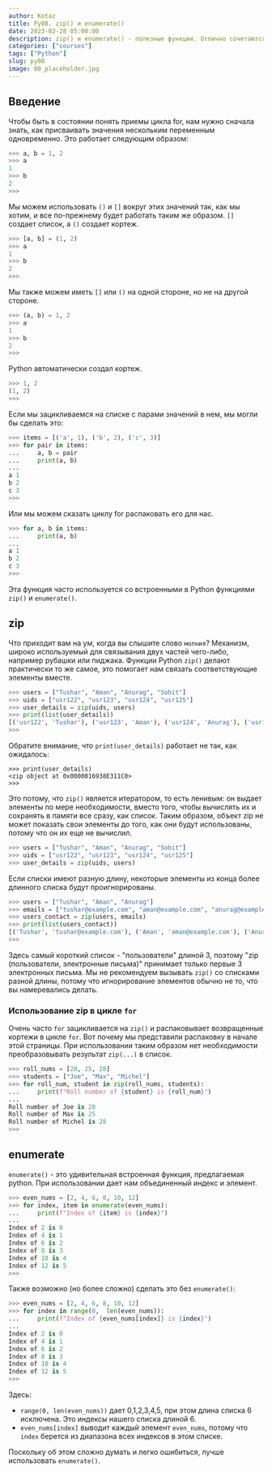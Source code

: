```yaml
---
author: Kotaz
title: Py08. zip() и enumerate()
date: 2023-02-28 05:00:00
description: zip() и enumerate() - полезные функции. Отлично сочетаются со списками. Разберем их поведение в этой статье
categories: ["courses"]
tags: ["Python"]
slug: py08
image: 00_placeholder.jpg
---
```


## Введение

Чтобы быть в состоянии понять приемы цикла for, нам нужно сначала знать, как присваивать значения нескольким переменным одновременно. Это работает следующим образом:

```python
>>> a, b = 1, 2
>>> a
1
>>> b
2
>>>
```

Мы можем использовать `()` и `[]` вокруг этих значений так, как мы хотим, и все по-прежнему будет работать таким же образом. `[]` создает список, а `()` создает кортеж.

```python
>>> [a, b] = (1, 2)
>>> a
1
>>> b
2
>>>
```

Мы также можем иметь `[]` или `()` на одной стороне, но не на другой стороне.

```python
>>> (a, b) = 1, 2
>>> a
1
>>> b
2
>>>
```

Python автоматически создал кортеж.

```python
>>> 1, 2
(1, 2)
>>>
```

Если мы зацикливаемся на списке с парами значений в нем, мы могли бы сделать это:

```python
>>> items = [('a', 1), ('b', 2), ('c', 3)]
>>> for pair in items:
...     a, b = pair
...     print(a, b)
...
a 1
b 2
c 3
>>>
```

Или мы можем сказать циклу for распаковать его для нас.

```python
>>> for a, b in items:
...     print(a, b)
...
a 1
b 2
c 3
>>>
```

Эта функция часто используется со встроенными в Python функциями `zip()` и `enumerate()`.

## zip

Что приходит вам на ум, когда вы слышите слово `молния`? Механизм, широко используемый для связывания двух частей чего-либо, например рубашки или пиджака. Функции Python `zip()` делают практически то же самое, это помогает нам связать соответствующие элементы вместе.

```python
>>> users = ["Tushar", "Aman", "Anurag", "Sohit"]
>>> uids = ["usr122", "usr123", "usr124", "usr125"]
>>> user_details = zip(uids, users)
>>> print(list(user_details))
[('usr122', 'Tushar'), ('usr123', 'Aman'), ('usr124', 'Anurag'), ('usr125', 'Sohit')]
>>>
```

Обратите внимание, что `print(user_details)` работает не так, как ожидалось:

```plaintext
>>> print(user_details)
<zip object at 0x0000016938E311C0>
>>>
```

Это потому, что `zip()` является итератором, то есть ленивым: он выдает элементы по мере необходимости, вместо того, чтобы вычислять их и сохранять в памяти все сразу, как список. Таким образом, объект zip не может показать свои элементы до того, как они будут использованы, потому что он их еще не вычислил.

```python
>>> users = ["Tushar", "Aman", "Anurag", "Sohit"]
>>> uids = ["usr122", "usr123", "usr124", "usr125"]
>>> user_details = zip(uids, users)
```

Если списки имеют разную длину, некоторые элементы из конца более длинного списка будут проигнорированы.

```python
>>> users = ["Tushar", "Aman", "Anurag"]
>>> emails = ["tushar@example.com", "aman@example.com", "anurag@example.com", "sohit@example.com"]
>>> users_contact = zip(users, emails)
>>> print(list(users_contact))
[('Tushar', 'tushar@example.com'), ('Aman', 'aman@example.com'), ('Anurag', 'anurag@example.com')]
>>>
```

Здесь самый короткий список - "пользователи" длиной 3, поэтому "zip (пользователи, электронные письма)" принимает только первые 3 электронных письма.
Мы не рекомендуем вызывать `zip()` со списками разной длины, потому что игнорирование элементов обычно не то, что вы намеревались делать.

### Использование zip в цикле `for`

Очень часто `for` зацикливается на `zip()` и распаковывает возвращенные кортежи в цикле `for`.
Вот почему мы представили распаковку в начале этой страницы.
При использовании таким образом нет необходимости преобразовывать результат `zip(...)` в список.

```python
>>> roll_nums = [20, 25, 28]
>>> students = ["Joe", "Max", "Michel"]
>>> for roll_num, student in zip(roll_nums, students):
...     print(f"Roll number of {student} is {roll_num}")
...
Roll number of Joe is 20
Roll number of Max is 25
Roll number of Michel is 28
>>>
```

## enumerate

`enumerate()` - это удивительная встроенная функция, предлагаемая python. При использовании дает нам объединенный индекс и элемент.

```python
>>> even_nums = [2, 4, 6, 8, 10, 12]
>>> for index, item in enumerate(even_nums):
...     print(f"Index of {item} is {index}")
...
Index of 2 is 0
Index of 4 is 1
Index of 6 is 2
Index of 8 is 3
Index of 10 is 4
Index of 12 is 5
>>>
```

Также возможно (но более сложно) сделать это без `enumerate()`:

```python
>>> even_nums = [2, 4, 6, 8, 10, 12]
>>> for index in range(0,  len(even_nums)):
...     print(f"Index of {even_nums[index]} is {index}")
...
Index of 2 is 0
Index of 4 is 1
Index of 6 is 2
Index of 8 is 3
Index of 10 is 4
Index of 12 is 5
>>>
```

Здесь:

* `range(0, len(even_nums))` дает 0,1,2,3,4,5, при этом длина списка 6 исключена. Это индексы нашего списка длиной 6.
* `even_nums[index]` выводит каждый элемент `even_nums`, потому что `index` берется из диапазона всех индексов в этом списке.

Поскольку об этом сложно думать и легко ошибиться, лучше использовать `enumerate()`.
